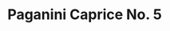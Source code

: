 ---
ee_id_thing: '101'
site: '1'
type: '2'
inv_num: 2011-022
add_credit:
url: 2011-022-paganini-caprice-no-5
title: Paganini Caprice No. 5
year: '2011'
display_year: '2011'
medium: Youtube video
dims: 3:41 minutes
pitch: "​Paganini's 5th re-constructed from YouTube vidz"
ps: 'It''s embarrassing to admit, but I was really trying to make like a massive meme
  with this one. Like a 1 million views meme. I thought this "had what it takes".
  Hahaha. Anyway, it didn''t, but it exists, so check it out. And pass it along if
  you are down! '
live_url:
youtube: https://www.youtube.com/watch?v=JjVIwJJPGws
related_code: https://github.com/coryarcangel/Gould-Pro
imgs: paganini-2011-022-still-1-database-ih_1.jpg
subheading:
download:
commission: 'Commissioned by Whitney Museum of American Art, New York, for Cory Arcangel:
  Pro Tools'
related:
layout: things-i-made
---